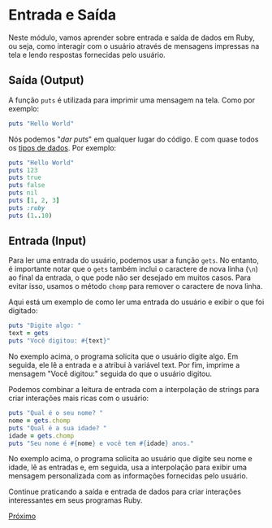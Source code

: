 # Entrada e Saída

Neste módulo, vamos aprender sobre entrada e saída de dados em Ruby, ou seja, como interagir com o usuário através de mensagens impressas na tela e lendo respostas fornecidas pelo usuário.

## Saída (Output)

A função `puts` é utilizada para imprimir uma mensagem na tela. Como por exemplo:

```ruby
puts "Hello World"
```

Nós podemos "_dar puts_" em qualquer lugar do código. E com quase todos os [tipos de dados](./2-tipos-de-dados.md). Por exemplo:

```ruby
puts "Hello World"
puts 123
puts true
puts false
puts nil
puts [1, 2, 3]
puts :ruby
puts (1..10)
```

## Entrada (Input)

Para ler uma entrada do usuário, podemos usar a função `gets`. No entanto, é importante notar que o `gets` também inclui o caractere de nova linha (`\n`) ao final da entrada, o que pode não ser desejado em muitos casos. Para evitar isso, usamos o método `chomp` para remover o caractere de nova linha.

Aqui está um exemplo de como ler uma entrada do usuário e exibir o que foi digitado:

```ruby
puts "Digite algo: "
text = gets
puts "Você digitou: #{text}"
```

No exemplo acima, o programa solicita que o usuário digite algo. Em seguida, ele lê a entrada e a atribui à variável text. Por fim, imprime a mensagem "Você digitou:" seguida do que o usuário digitou.

Podemos combinar a leitura de entrada com a interpolação de strings para criar interações mais ricas com o usuário:

```ruby
puts "Qual é o seu nome? "
nome = gets.chomp
puts "Qual é a sua idade? "
idade = gets.chomp
puts "Seu nome é #{nome} e você tem #{idade} anos."
```

No exemplo acima, o programa solicita ao usuário que digite seu nome e idade, lê as entradas e, em seguida, usa a interpolação para exibir uma mensagem personalizada com as informações fornecidas pelo usuário.

Continue praticando a saída e entrada de dados para criar interações interessantes em seus programas Ruby.

[Próximo](9-metodos.md)
